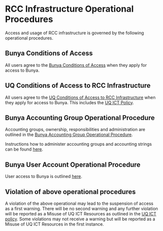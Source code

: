 # RCC Infrastructure Operational Procedures

Access and usage of RCC infrastructure is governed by the following operational procedures.

## Bunya Conditions of Access

All users agree to the [Bunya Conditions of Access](Bunya-Conditions-of-Access-2024-02-02.pdf) when they apply for access to Bunya.

## UQ Conditions of Access to RCC Infrastructure

All users agree to the [UQ Conditions of Access to RCC Infrastructure](UQ-Conditions-of-Access-to-RCC-Infrastructure.pdf) when they apply for access to Bunya. This includes the [UQ ICT Policy](https://policies.uq.edu.au/document/view-current.php?id=60).

## Bunya Accounting Group Operational Procedure

Accounting groups, ownership, responsibilities and administration are outlined in the [Bunya Accounting Group Operational Procedure](Bunya-Accounting-Group-Policy-2024-03.pdf).

Instructions how to administer accounting groups and accounting strings can be found [here](../guides/Accounting-group-admin.md).


## Bunya User Account Operational Procedure

User access to Bunya is outlined [here](Bunya-User-Account-Policy-2024-03.pdf).

## Violation of above operational procedures

A violation of the above operational may lead to the suspension of access as a first warning. There will be no second warning and any further violation will be reported as a Misuse of UQ ICT Resources as outlined in the [UQ ICT policy](https://policies.uq.edu.au/document/view-current.php?id=60). Some violations may not receive a warning but will be reported as a Misuse of UQ ICT Resources in the first instance.

